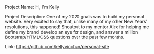 Project Name: Hi, I'm Kelly

Project Description: One of my 2020 goals was to build my personal website. Very excited to say that, unlike many of my other New Years' resolutions, this happened! Shoutout to my mentor Alex for helping me define my brand, develop an eye for design, and answer a million Bootstrap/HTML/CSS questions over the past few months.

Link: https://github.com/kellyvicchan/personal-site
